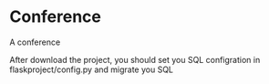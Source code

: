 # Conference
A conference

After download the project, you should set you SQL configration in flaskproject/config.py and migrate you SQL

